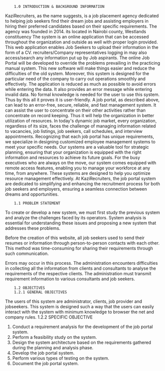         1.0 INTRODUCTION & BACKGROUND INFORMATION

KaziRecruiters, as the name suggests, is a job placement agency dedicated to helping job seekers find their dream jobs and assisting employers in hiring their preferred candidates based on their specific requirements. The agency was founded in 2014. its located in Nairobi county, Westlands constituency
The system is an online application that can be accessed throughout the organization and outside as well with proper login provided. This web application enables Job Seekers to upload their information in the form of a CV. recruiters/Company representatives logging in may also access/search any information put up by Job aspirants. The online Job Portal will be developed to override the problems prevailing in the practicing manual system. This new software will make things easier and reduce the difficulties of the old system. Moreover, this system is designed for the particular need of the company to carry out operations smoothly and effectively.
The application is reduced as much as possible to avoid errors while entering the data. It also provides an error message while entering invalid data. No formal knowledge is needed for the user to use this system. Thus by this all it proves it is user-friendly. A job portal, as described above, can lead to an error-free, secure, reliable, and fast management system. It can assist the user to concentrate on their other activities rather than concentrate on record keeping. Thus it will help the organization in better utilization of resources.
In today's dynamic job market, every organization, regardless of its size, faces the challenge of managing information related to vacancies, job listings, job seekers, call schedules, and interview appointments. Recognizing that each job portal has unique requirements, we specialize in designing customized employee management systems to meet your specific needs. Our systems are a valuable tool for strategic planning, ensuring that your organization is equipped with the right information and resources to achieve its future goals.
For the busy executives who are always on the move, our system comes equipped with remote access features, enabling you to manage your workforce at any time, from anywhere. These systems are designed to help you optimize resource management effectively.
At KaziRecruiters, the job portal system are dedicated to simplifying and enhancing the recruitment process for both job seekers and employers, ensuring a seamless connection between dreams and opportunities.


        1.1 PROBLEM STATEMENT
To create or develop a new system, we must first study the previous system and analyze the challenges faced by its operators. System analysis is essential for understanding these issues and proposing a new system that addresses these problems.

Before the creation of this website, all job seekers used to send their resumes or information through person-to-person contacts with each other. This method was time-consuming for sharing their requirements through such communication.

Errors may occur in this process. The administration encounters difficulties in collecting all the information from clients and consultants to analyse the requirements of the respective clients. The administration must transmit requirement information to various consultants and job seekers.

        1.2 OBJECTIVES
        1.2.1 GENERAL OBJECTIVES 
The users of this system are administrator, clients, job provider and jobseekers. This
system is designed such a way that the users can easily interact with the system with
minimum knowledge to browser the net and company rules.
        1.2.2 SPECIFIC OBJECTIVE
1. Conduct a requirement analysis for the development of the job portal system.
2. Perform a feasibility study on the system.
3. Design the system architecture based on the requirements gathered during the planning and analysis phase.
4. Develop the job portal system.
5. Perform various types of testing on the system.
6. Document the job portal system.

